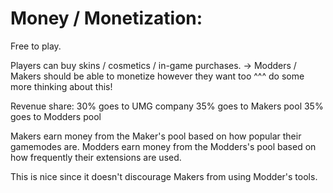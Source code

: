


# Money / Monetization:


Free to play.


Players can buy skins / cosmetics / in-game purchases.
-> Modders / Makers should be able to monetize however they want too
^^^ do some more thinking about this!


Revenue share:
30% goes to UMG company
35% goes to Makers pool
35% goes to Modders pool

Makers earn money from the Maker's pool based on how popular their gamemodes are.
Modders earn money from the Modders's pool based on how frequently their extensions are used.

This is nice since it doesn't discourage Makers from using Modder's tools.


